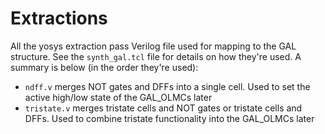 Extractions
===========

All the yosys extraction pass Verilog file used for mapping to the GAL
structure. See the `synth_gal.tcl` file for details on how they're used. A
summary is below (in the order they're used):

- `ndff.v` merges NOT gates and DFFs into a single cell. Used to set the active
  high/low state of the GAL_OLMCs later
- `tristate.v` merges tristate cells and NOT gates or tristate cells and DFFs.
  Used to combine tristate functionality into the GAL_OLMCs later
